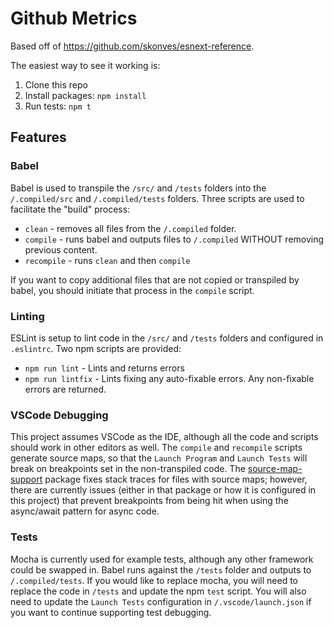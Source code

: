 # Github Metrics

Based off of https://github.com/skonves/esnext-reference.

The easiest way to see it working is:

1. Clone this repo
1. Install packages: `npm install`
1. Run tests: `npm t`

## Features
### Babel
Babel is used to transpile the `/src/` and `/tests` folders into the `/.compiled/src` and `/.compiled/tests` folders.  Three scripts are used to facilitate the "build" process:

* `clean` - removes all files from the `/.compiled` folder.
* `compile` - runs babel and outputs files to `/.compiled` WITHOUT removing previous content.
* `recompile` - runs `clean` and then `compile`

If you want to copy additional files that are not copied or transpiled by babel, you should initiate that process in the `compile` script.

### Linting
ESLint is setup to lint code in the `/src/` and `/tests` folders and configured in `.eslintrc`.  Two npm scripts are provided:

* `npm run lint` - Lints and returns errors
* `npm run lintfix` - Lints fixing any auto-fixable errors.  Any non-fixable errors are returned.

### VSCode Debugging
This project assumes VSCode as the IDE, although all the code and scripts should work in other editors as well.  The `compile` and `recompile` scripts generate source maps, so that the `Launch Program` and `Launch Tests` will break on breakpoints set in the non-transpiled code.  The [source-map-support](https://www.npmjs.com/package/source-map-support) package fixes stack traces for files with source maps; however, there are currently issues (either in that package or how it is configured in this project) that prevent breakpoints from being hit when using the async/await pattern for async code.

### Tests
Mocha is currently used for example tests, although any other framework could be swapped in.  Babel runs against the `/tests` folder and outputs to `/.compiled/tests`.  If you would like to replace mocha, you will need to replace the code in `/tests` and update the npm `test` script.  You will also need to update the `Launch Tests` configuration in `/.vscode/launch.json` if you want to continue supporting test debugging.
